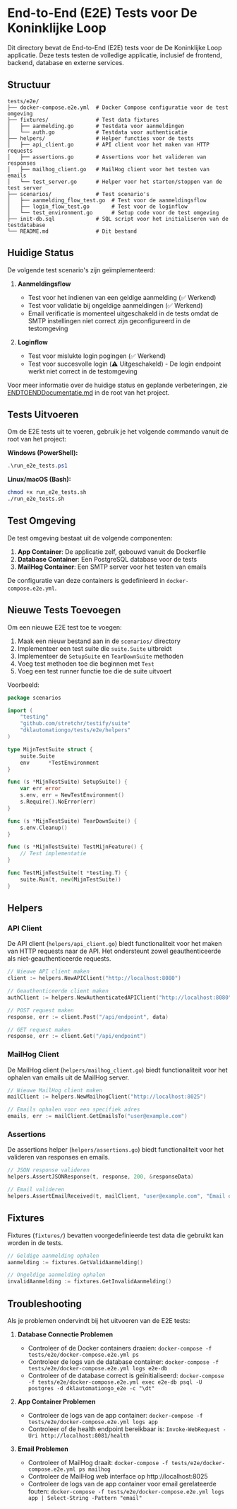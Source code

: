 # End-to-End (E2E) Tests voor De Koninklijke Loop

Dit directory bevat de End-to-End (E2E) tests voor de De Koninklijke Loop applicatie. Deze tests testen de volledige applicatie, inclusief de frontend, backend, database en externe services.

## Structuur

```
tests/e2e/
├── docker-compose.e2e.yml  # Docker Compose configuratie voor de test omgeving
├── fixtures/               # Test data fixtures
│   ├── aanmelding.go       # Testdata voor aanmeldingen
│   └── auth.go             # Testdata voor authenticatie
├── helpers/                # Helper functies voor de tests
│   ├── api_client.go       # API client voor het maken van HTTP requests
│   ├── assertions.go       # Assertions voor het valideren van responses
│   ├── mailhog_client.go   # MailHog client voor het testen van emails
│   └── test_server.go      # Helper voor het starten/stoppen van de test server
├── scenarios/              # Test scenario's
│   ├── aanmelding_flow_test.go  # Test voor de aanmeldingsflow
│   ├── login_flow_test.go       # Test voor de loginflow
│   └── test_environment.go      # Setup code voor de test omgeving
├── init-db.sql             # SQL script voor het initialiseren van de testdatabase
└── README.md               # Dit bestand
```

## Huidige Status

De volgende test scenario's zijn geïmplementeerd:

1. **Aanmeldingsflow**
   - Test voor het indienen van een geldige aanmelding (✅ Werkend)
   - Test voor validatie bij ongeldige aanmeldingen (✅ Werkend)
   - Email verificatie is momenteel uitgeschakeld in de tests omdat de SMTP instellingen niet correct zijn geconfigureerd in de testomgeving

2. **Loginflow**
   - Test voor mislukte login pogingen (✅ Werkend)
   - Test voor succesvolle login (⚠️ Uitgeschakeld) - De login endpoint werkt niet correct in de testomgeving

Voor meer informatie over de huidige status en geplande verbeteringen, zie [ENDTOENDDocumentatie.md](../../ENDTOENDDocumentatie.md) in de root van het project.

## Tests Uitvoeren

Om de E2E tests uit te voeren, gebruik je het volgende commando vanuit de root van het project:

**Windows (PowerShell):**
```powershell
.\run_e2e_tests.ps1
```

**Linux/macOS (Bash):**
```bash
chmod +x run_e2e_tests.sh
./run_e2e_tests.sh
```

## Test Omgeving

De test omgeving bestaat uit de volgende componenten:

1. **App Container**: De applicatie zelf, gebouwd vanuit de Dockerfile
2. **Database Container**: Een PostgreSQL database voor de tests
3. **MailHog Container**: Een SMTP server voor het testen van emails

De configuratie van deze containers is gedefinieerd in `docker-compose.e2e.yml`.

## Nieuwe Tests Toevoegen

Om een nieuwe E2E test toe te voegen:

1. Maak een nieuw bestand aan in de `scenarios/` directory
2. Implementeer een test suite die `suite.Suite` uitbreidt
3. Implementeer de `SetupSuite` en `TearDownSuite` methoden
4. Voeg test methoden toe die beginnen met `Test`
5. Voeg een test runner functie toe die de suite uitvoert

Voorbeeld:

```go
package scenarios

import (
	"testing"
	"github.com/stretchr/testify/suite"
	"dklautomationgo/tests/e2e/helpers"
)

type MijnTestSuite struct {
	suite.Suite
	env      *TestEnvironment
}

func (s *MijnTestSuite) SetupSuite() {
	var err error
	s.env, err = NewTestEnvironment()
	s.Require().NoError(err)
}

func (s *MijnTestSuite) TearDownSuite() {
	s.env.Cleanup()
}

func (s *MijnTestSuite) TestMijnFeature() {
	// Test implementatie
}

func TestMijnTestSuite(t *testing.T) {
	suite.Run(t, new(MijnTestSuite))
}
```

## Helpers

### API Client

De API client (`helpers/api_client.go`) biedt functionaliteit voor het maken van HTTP requests naar de API. Het ondersteunt zowel geauthenticeerde als niet-geauthenticeerde requests.

```go
// Nieuwe API client maken
client := helpers.NewAPIClient("http://localhost:8080")

// Geauthenticeerde client maken
authClient := helpers.NewAuthenticatedAPIClient("http://localhost:8080", "admin@example.com", "password")

// POST request maken
response, err := client.Post("/api/endpoint", data)

// GET request maken
response, err := client.Get("/api/endpoint")
```

### MailHog Client

De MailHog client (`helpers/mailhog_client.go`) biedt functionaliteit voor het ophalen van emails uit de MailHog server.

```go
// Nieuwe MailHog client maken
mailClient := helpers.NewMailhogClient("http://localhost:8025")

// Emails ophalen voor een specifiek adres
emails, err := mailClient.GetEmailsTo("user@example.com")
```

### Assertions

De assertions helper (`helpers/assertions.go`) biedt functionaliteit voor het valideren van responses en emails.

```go
// JSON response valideren
helpers.AssertJSONResponse(t, response, 200, &responseData)

// Email valideren
helpers.AssertEmailReceived(t, mailClient, "user@example.com", "Email onderwerp")
```

## Fixtures

Fixtures (`fixtures/`) bevatten voorgedefinieerde test data die gebruikt kan worden in de tests.

```go
// Geldige aanmelding ophalen
aanmelding := fixtures.GetValidAanmelding()

// Ongeldige aanmelding ophalen
invalidAanmelding := fixtures.GetInvalidAanmelding()
```

## Troubleshooting

Als je problemen ondervindt bij het uitvoeren van de E2E tests:

1. **Database Connectie Problemen**
   - Controleer of de Docker containers draaien: `docker-compose -f tests/e2e/docker-compose.e2e.yml ps`
   - Controleer de logs van de database container: `docker-compose -f tests/e2e/docker-compose.e2e.yml logs e2e-db`
   - Controleer of de database correct is geïnitialiseerd: `docker-compose -f tests/e2e/docker-compose.e2e.yml exec e2e-db psql -U postgres -d dklautomationgo_e2e -c "\dt"`

2. **App Container Problemen**
   - Controleer de logs van de app container: `docker-compose -f tests/e2e/docker-compose.e2e.yml logs app`
   - Controleer of de health endpoint bereikbaar is: `Invoke-WebRequest -Uri http://localhost:8081/health`

3. **Email Problemen**
   - Controleer of MailHog draait: `docker-compose -f tests/e2e/docker-compose.e2e.yml ps mailhog`
   - Controleer de MailHog web interface op http://localhost:8025
   - Controleer de logs van de app container voor email gerelateerde fouten: `docker-compose -f tests/e2e/docker-compose.e2e.yml logs app | Select-String -Pattern "email"` 